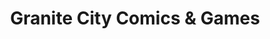 ---
title: "Granite City Comics & Games"
url: /st-cloud/granite-city-comics-and-games/
shop: books
---